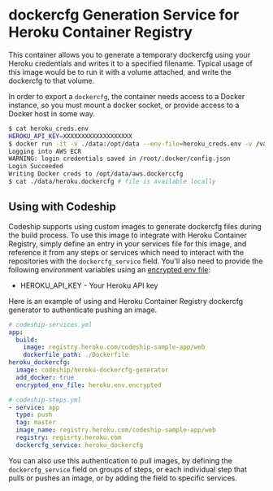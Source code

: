 # dockercfg Generation Service for Heroku Container Registry

This container allows you to generate a temporary dockercfg using your Heroku credentials and writes it to a specified filename. Typical usage of this image would be to run it with a volume attached, and write the dockercfg to that volume.

In order to export a `dockercfg`, the container needs access to a Docker instance, so
you must mount a docker socket, or provide access to a Docker host in some way.

```bash
$ cat heroku_creds.env
HEROKU_API_KEY=XXXXXXXXXXXXXXXXXXX
$ docker run -it -v ./data:/opt/data --env-file=heroku_creds.env -v /var/run/docker.sock:/var/run/docker.sock codeship/heroku-dockercfg-generator /opt/data/heroku.dockercfg
Logging into AWS ECR
WARNING: login credentials saved in /root/.docker/config.json
Login Succeeded
Writing Docker creds to /opt/data/aws.dockerccfg
$ cat ./data/heroku.dockercfg # file is available locally
```

## Using with Codeship

Codeship supports using custom images to generate dockercfg files during the build process. To use this image to integrate with Heroku Container Registry, simply define an entry in your services file for this image, and reference it from any steps or services which need to interact with the repositories with the `dockercfg_service` field. You'll also need to provide the following environment variables using an [encrypted env file](https://codeship.com/documentation/docker/encryption/):

* HEROKU_API_KEY - Your Heroku API key

Here is an example of using and Heroku Container Registry dockercfg generator to authenticate pushing an image.

```yaml
# codeship-services.yml
app:
  build:
    image: registry.heroku.com/codeship-sample-app/web
    dockerfile_path: ./Dockerfile
heroku_dockercfg:
  image: codeship/heroku-dockercfg-generator
  add_docker: true
  encrypted_env_file: heroku.env.encrypted
```

```yaml
# codeship-steps.yml
- service: app
  type: push
  tag: master
  image_name: registry.heroku.com/codeship-sample-app/web
  registry: regisrty.heroku.com
  dockercfg_service: heroku_dockercfg
```

You can also use this authentication to pull images, by defining the `dockercfg_service` field on groups of steps, or each individual step that pulls or pushes an image, or by adding the field to specific services.
